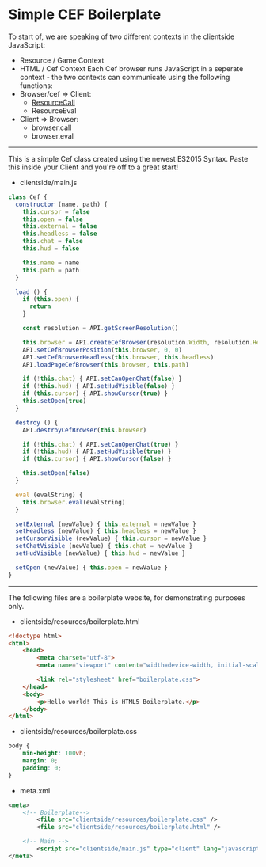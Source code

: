 # Simple CEF Boilerplate


To start of, we are speaking of two different contexts in the clientside JavaScript:
- Resource / Game Context
- HTML / Cef Context
Each Cef browser runs JavaScript in a seperate context - the two contexts can communicate using the following functions:
- Browser/cef => Client:
  - [ResourceCall](API_Client.md?id=ResourceCall)
  - ResourceEval
- Client => Browser:
  - browser.call
  - browser.eval

----

This is a simple Cef class created using the newest ES2015 Syntax. Paste this inside your Client and you're off to a great start!

- clientside/main.js
```javascript
class Cef {
  constructor (name, path) {
    this.cursor = false
    this.open = false
    this.external = false
    this.headless = false
    this.chat = false
    this.hud = false

    this.name = name
    this.path = path
  }

  load () {
    if (this.open) {
      return
    }

    const resolution = API.getScreenResolution()

    this.browser = API.createCefBrowser(resolution.Width, resolution.Height, !this.external)
    API.setCefBrowserPosition(this.browser, 0, 0)
    API.setCefBrowserHeadless(this.browser, this.headless)
    API.loadPageCefBrowser(this.browser, this.path)

    if (!this.chat) { API.setCanOpenChat(false) }
    if (!this.hud) { API.setHudVisible(false) }
    if (this.cursor) { API.showCursor(true) }
    this.setOpen(true)
  }

  destroy () {
    API.destroyCefBrowser(this.browser)

    if (!this.chat) { API.setCanOpenChat(true) }
    if (!this.hud) { API.setHudVisible(true) }
    if (this.cursor) { API.showCursor(false) }

    this.setOpen(false)
  }

  eval (evalString) {
    this.browser.eval(evalString)
  }

  setExternal (newValue) { this.external = newValue }
  setHeadless (newValue) { this.headless = newValue }
  setCursorVisible (newValue) { this.cursor = newValue }
  setChatVisible (newValue) { this.chat = newValue }
  setHudVisible (newValue) { this.hud = newValue }

  setOpen (newValue) { this.open = newValue }
}
```

----
The following files are a boilerplate website, for demonstrating purposes only.
- clientside/resources/boilerplate.html
```html
<!doctype html>
<html>
    <head>
        <meta charset="utf-8">
        <meta name="viewport" content="width=device-width, initial-scale=1">

        <link rel="stylesheet" href="boilerplate.css">
    </head>
    <body>
        <p>Hello world! This is HTML5 Boilerplate.</p>
    </body>
</html>
```

- clientside/resources/boilerplate.css
```css
body {
    min-height: 100vh;
    margin: 0;
    padding: 0;
}
```

- meta.xml
```xml
<meta>
    <!-- Boilerplate-->        
        <file src="clientside/resources/boilerplate.css" />    
        <file src="clientside/resources/boilerplate.html" />

    <!-- Main -->
        <script src="clientside/main.js" type="client" lang="javascript" />
</meta>
```

